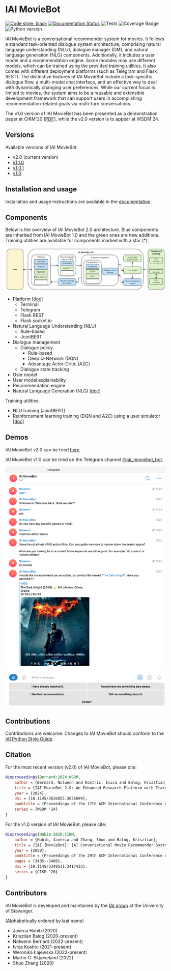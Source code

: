 # IAI MovieBot

[![Code style: black](https://img.shields.io/badge/code%20style-black-000000.svg)](https://github.com/psf/black)
[![Documentation Status](https://readthedocs.org/projects/iai-moviebot/badge/?version=latest)](https://iai-moviebot.readthedocs.io/en/latest/?badge=latest)
![Tests](https://img.shields.io/github/actions/workflow/status/iai-group/moviebot/merge.yaml?label=Tests&branch=main)
![Coverage Badge](https://img.shields.io/endpoint?url=https://gist.githubusercontent.com/IKostric/4f783c1a3358dbd1e01d44f9656676a0/raw/coverage.MovieBot.main.json)
![Python version](https://img.shields.io/badge/python-3.9-blue)

IAI MovieBot is a conversational recommender system for movies. It follows a standard task-oriented dialogue system architecture, comprising natural language understanding (NLU), dialogue manager (DM), and natural language generation (NLG) components. Additionally, it includes a user model and a recommendation engine. Some modules may use different models, which can be trained using the provided training utilities. It also comes with different deployment platforms (such as Telegram and Flask REST).
The distinctive features of IAI MovieBot include a task-specific dialogue flow, a multi-modal chat interface, and an effective way to deal with dynamically changing user preferences. While our current focus is limited to movies, the system aims to be a reusable and extensible development framework that can support users in accomplishing recommendation-related goals via multi-turn conversations.

The v1.0 version of IAI MovieBot has been presented as a demonstration paper at CIKM'20 [[PDF](https://arxiv.org/pdf/2009.03668.pdf)], while the v2.0 version is to appear at WSDM'24.
<!-- TODO: Add link to arXiv for v2 -->

## Versions

Available versions of IAI MovieBot:

  * v2.0 (current version)
  * [v1.1.0](https://github.com/iai-group/MovieBot/releases/tag/v1.1.0)
  * [v1.0.1](https://github.com/iai-group/MovieBot/releases/tag/v1.0.1)
  * [v1.0](https://github.com/iai-group/MovieBot/releases/tag/v1.0.0)

## Installation and usage

Installation and usage instructions are available in the [documentation](https://iai-moviebot.readthedocs.io/).

## Components

Below is the overview of IAI MovieBot 2.0 architecture. Blue components are inherited from IAI MovieBot 1.0 and the green ones are new additions. Training utilities are available for components marked with a star (*).

![MovieBot v2 architecture](docs/source/_static/Blueprint_MovieBot_v2.png)

<!-- TODO: Add link to related documentation pages -->

  * Platform [[doc](https://iai-moviebot.readthedocs.io/en/latest/usage.html)]
    - Terminal
    - Telegram
    - Flask REST
    - Flask socket.io
  * Natural Language Understanding (NLU)
    - Rule-based
    - JointBERT
  * Dialogue management
    - Dialogue policy
      + Rule-based
      + Deep Q-Network (DQN)
      + Advantage Actor-Critic (A2C)
    - Dialogue state tracking
  * User model
  * User model explainability
  * Recommendation engine
  * Natural Language Generation (NLG) [[doc](https://iai-moviebot.readthedocs.io/en/latest/architecture.html#natural-language-generation)]

Training utilities:

  * NLU training (JointBERT)
  * Reinforcement learning training (DQN and A2C) using a user simulator [[doc](https://iai-moviebot.readthedocs.io/en/latest/reinforcement_learning.html)]

## Demos

IAI MovieBot v2.0 can be tried [here](https://iai-group.github.io/MovieBot/).

<!-- TODO add screenshot -->

IAI MovieBot v1.0 can be tried on the Telegram channel [@iai_moviebot_bot](https://t.me/iai_moviebot_bot).

![MovieBot v1.0 Telegram demo](docs/source/_static/demo_MovieBot_v1_telegram.png)

## Contributions

Contributions are welcome. Changes to IAI MovieBot should conform to the [IAI Python Style Guide](https://github.com/iai-group/guidelines/tree/main/python).

## Citation

For the most recent version (v2.0) of IAI MovieBot, please cite:

```bibtex
@inproceedings{Bernard:2024:WSDM,
    author = {Bernard, Nolwenn and Kostric, Ivica and Balog, Krisztian},
    title = {IAI MovieBot 2.0: An Enhanced Research Platform with Trainable Neural Components and Transparent User Modeling},
    year = {2024},
    doi = {10.1145/3616855.3635699},
    booktitle = {Proceedings of the 17th ACM International Conference on Web Search and Data Mining},
    series = {WSDM '24}
}
```

For the v1.0 version of IAI MovieBot, please cite:

```bibtex
@inproceedings{Habib:2020:CIKM,
    author = {Habib, Javeria and Zhang, Shuo and Balog, Krisztian},
    title = {IAI {MovieBot}: {A} Conversational Movie Recommender System},
    year = {2020},
    booktitle = {Proceedings of the 29th ACM International Conference on Information and Knowledge Management},
    pages = {3405--3408},
    doi = {10.1145/3340531.3417433},
    series = {CIKM '20}
}
```

## Contributors

IAI MovieBot is developed and maintained by the [IAI group](https://iai.group/) at the University of Stavanger.

(Alphabetically ordered by last name)

  * Javeria Habib (2020)
  * Krisztian Balog (2020-present)
  * Nolwenn Bernard (2022-present)
  * Ivica Kostric (2021-present)
  * Weronika Łajewska (2022-present)
  * Martin G. Skjæveland (2022)
  * Shuo Zhang (2020)
